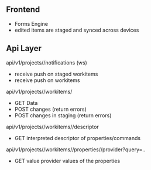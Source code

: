 ## Frontend

- Forms Engine
- edited items are staged and synced across devices


## Api Layer

api/v1/projects/<project code>/notifications (ws)
- receive push on staged workitems
- receive push on workitems

api/v1/projects/<project code>/workitems/<work item id>
- GET Data
- POST changes (return errors)
- POST changes in staging (return errors)

api/v1/projects/<project code>/workitems/<work item id>/descriptor
- GET interpreted descriptor of properties/commands

api/v1/projects/<project code>/workitems/<work item id>/properties/<name>/provider?query=..
- GET value provider values of the properties